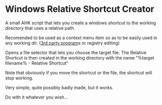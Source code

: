 # Windows Relative Shortcut Creator
A small AHK script that lets you create a windows shortcut to the working directory that uses a relative path. 

Recomended to be used as a context menu item so as to be easily used in any working dir. ([3rd party program](https://www.sordum.org/7615/easy-context-menu-v1-6/)s or registry editing)

Opens a file selector that lets you choose the target file. 
The Relative Shortcut is then created in the working directory with the name "%target filename% - Relative Shortcut"

Note that obviously if you move the shortcut or the file, the shortcut will stop working.

Very simple, quite possibly badly made, but it works.

Do with it whatever you wish...
